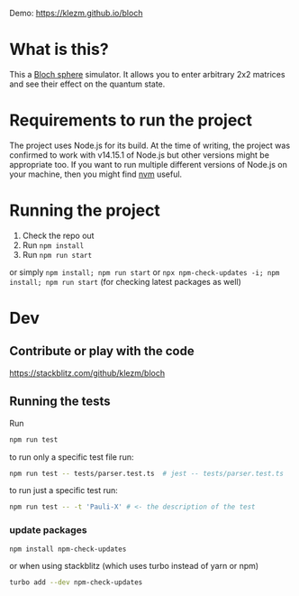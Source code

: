 Demo: https://klezm.github.io/bloch

# What is this?

This a [Bloch sphere](https://en.wikipedia.org/wiki/Bloch_sphere) simulator. It allows you to enter arbitrary 2x2 matrices and see their effect on the quantum state.

# Requirements to run the project

The project uses Node.js for its build. At the time of writing, the project was confirmed to work with v14.15.1 of Node.js but other versions might be appropriate too. If you want to run multiple different versions of Node.js on your machine, then you might find [nvm](https://github.com/nvm-sh/nvm) useful.

# Running the project

1. Check the repo out
2. Run `npm install`
3. Run `npm run start`

or simply `npm install; npm run start`
or `npx npm-check-updates -i; npm install; npm run start` (for checking latest packages as well)

# Dev

## Contribute or play with the code

https://stackblitz.com/github/klezm/bloch

## Running the tests

Run

```bash
npm run test
```

to run only a specific test file run:

```bash
npm run test -- tests/parser.test.ts  # jest -- tests/parser.test.ts
```

to run just a specific test run:

```bash
npm run test -- -t 'Pauli-X' # <- the description of the test
```

### update packages

```bash
npm install npm-check-updates
```

or when using stackblitz (which uses turbo instead of yarn or npm)

```bash
turbo add --dev npm-check-updates
```
